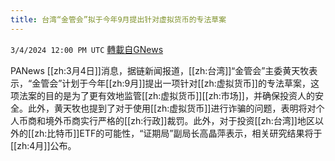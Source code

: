 ```yaml
---
title: 台湾“金管会”拟于今年9月提出针对虚拟货币的专法草案
---
```

`3/4/2024 12:00 PM UTC` [轉載自GNews](https://gnews.org/articles/2363541)

PANews [[zh:3月4日]]消息，据链新闻报道，[[zh:台湾]]“金管会”主委黄天牧表示，“金管会”计划于今年[[zh:9月]]提出一项针对[[zh:虚拟货币]]的专法草案，这项法案的目的是为了更有效地监管[[zh:虚拟货币]][[zh:市场]]，并确保投资人的安全。此外，黄天牧也提到了对于使用[[zh:虚拟货币]]进行诈骗的问题，表明将对个人币商和境外币商实行严格的[[zh:行政]]裁罚。此外，对于投资[[zh:台湾]]地区以外的[[zh:比特币]]ETF的可能性，“证期局”副局长高晶萍表示，相关研究结果将于[[zh:4月]]公布。
